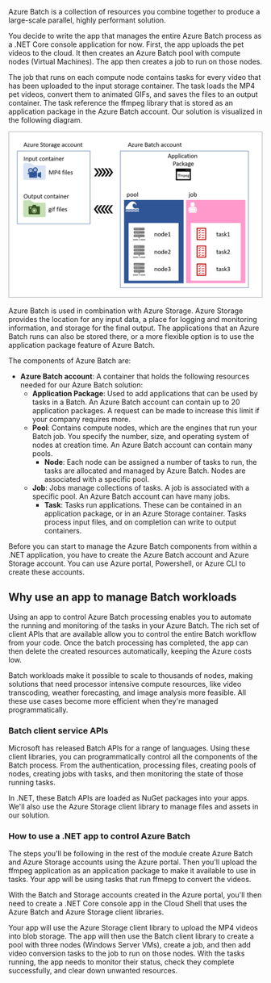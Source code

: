 Azure Batch is a collection of resources you combine together to produce a large-scale parallel, highly performant solution.

You decide to write the app that manages the entire Azure Batch process as a .NET Core console application for now. First, the app uploads the pet videos to the cloud. It then creates an Azure Batch pool with compute nodes (Virtual Machines). The app then creates a job to run on those nodes. 

The job that runs on each compute node contains tasks for every video that has been uploaded to the input storage container. The task loads the MP4 pet videos, convert them to animated GIFs, and saves the files to an output container. The task reference the ffmpeg library that is stored as an application package in the Azure Batch account. Our solution is visualized in the following diagram.

![A flow diagram showing how an app can use Azure Storage and Azure Batch to run apps on compute nodes in pools](../media/2-batch-overview.png)

Azure Batch is used in combination with Azure Storage. Azure Storage provides the location for any input data, a place for logging and monitoring information, and storage for the final output. The applications that an Azure Batch runs can also be stored there, or a more flexible option is to use the application package feature of Azure Batch.

The components of Azure Batch are:

- **Azure Batch account**: A container that holds the following resources needed for our Azure Batch solution:
    - **Application Package**: Used to add applications that can be used by tasks in a Batch. An Azure Batch account can contain up to 20 application packages. A request can be made to increase this limit if your company requires more.
    - **Pool**: Contains compute nodes, which are the engines that run your Batch job. You specify the number, size, and operating system of nodes at creation time. An Azure Batch account can contain many pools.
        - **Node**: Each node can be assigned a number of tasks to run, the tasks are allocated and managed by Azure Batch. Nodes are associated with a specific pool.
    - **Job**: Jobs manage collections of tasks. A job is associated with a specific pool. An Azure Batch account can have many jobs.
        - **Task**: Tasks run applications. These can be contained in an application package, or in an Azure Storage container. Tasks process input files, and on completion can write to output containers.

Before you can start to manage the Azure Batch components from within a .NET application, you have to create the Azure Batch account and Azure Storage account. You can use Azure portal, Powershell, or Azure CLI to create these accounts.

## Why use an app to manage Batch workloads

Using an app to control Azure Batch processing enables you to automate the running and monitoring of the tasks in your Azure Batch. The rich set of client APIs that are available allow you to control the entire Batch workflow from your code. Once the batch processing has completed, the app can then delete the created resources automatically, keeping the Azure costs low.

Batch workloads make it possible to scale to thousands of nodes, making solutions that need processor intensive compute resources, like video transcoding, weather forecasting, and image analysis more feasible. All these use cases become more efficient when they're managed programmatically.

### Batch client service APIs

Microsoft has released Batch APIs for a range of languages. Using these client libraries, you can programmatically control all the components of the Batch process. From the authentication, processing files, creating pools of nodes, creating jobs with tasks, and then monitoring the state of those running tasks.

In .NET, these Batch APIs are loaded as NuGet packages into your apps. We'll also use the Azure Storage client library to manage files and assets in our solution. 

### How to use a .NET app to control Azure Batch

The steps you'll be following in the rest of the module create Azure Batch and Azure Storage accounts using the Azure portal. Then you'll upload the ffmpeg application as an application package to make it available to use in tasks. Your app will be using tasks that run ffmepg to convert the videos.

With the Batch and Storage accounts created in the Azure portal, you'll then need to create a .NET Core console app in the Cloud Shell that uses the Azure Batch and Azure Storage client libraries.

Your app will use the Azure Storage client library to upload the MP4 videos into blob storage. The app will then use the Batch client library to create a pool with three nodes (Windows Server VMs), create a job, and then add video conversion tasks to the job to run on those nodes. With the tasks running, the app needs to monitor their status, check they complete successfully, and clear down unwanted resources.